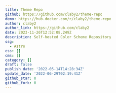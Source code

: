 ```yaml
---
title: Theme Repo
github: https://github.com/claby2/theme-repo
demo: https://hub.docker.com/r/claby2/theme-repo
author: claby2
author_link: https://github.com/claby2
date: 2023-11-26T12:52:08.249Z
description: Self-hosted Color Scheme Repository
ssg:
  - Astro
css: []
cms: []
category: []
draft: false
publish_date: '2022-05-14T14:28:34Z'
update_date: '2022-06-29T02:19:41Z'
github_star: 0
github_fork: 0
---
```

